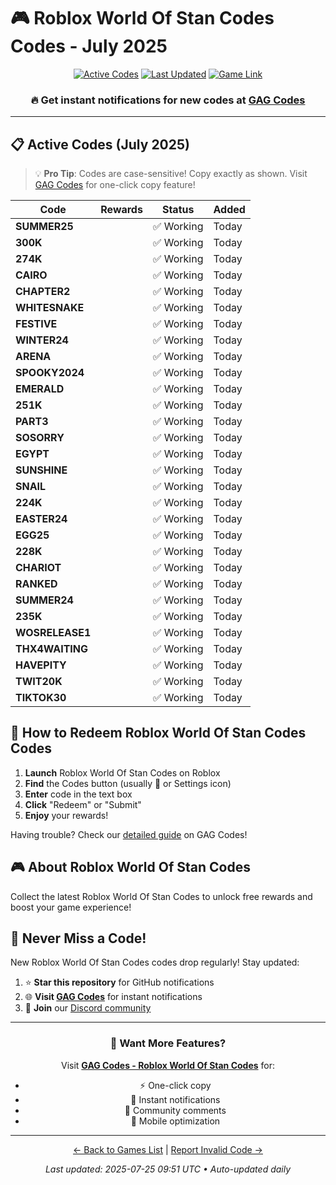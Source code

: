 # 🎮 Roblox World Of Stan Codes Codes - July 2025

<div align="center">

[![Active Codes](https://img.shields.io/badge/Active%20Codes-30-brightgreen)](https://gagcodes.com/roblox/roblox-world-of-stands)
[![Last Updated](https://img.shields.io/badge/Last%20Updated-Today-orange)](https://gagcodes.com/roblox/roblox-world-of-stands)
[![Game Link](https://img.shields.io/badge/Play-Roblox%20World%20Of%20Stan%20Codes-red)](https://www.roblox.com/games/)

### 🔥 **Get instant notifications for new codes at [GAG Codes](https://gagcodes.com/roblox/roblox-world-of-stands)**

</div>

---

## 📋 Active Codes (July 2025)

> 💡 **Pro Tip**: Codes are case-sensitive! Copy exactly as shown. Visit [GAG Codes](https://gagcodes.com/roblox/roblox-world-of-stands) for one-click copy feature!

| Code | Rewards | Status | Added |
|------|---------|--------|-------|
| **SUMMER25** |  | ✅ Working | Today |
| **300K** |  | ✅ Working | Today |
| **274K** |  | ✅ Working | Today |
| **CAIRO** |  | ✅ Working | Today |
| **CHAPTER2** |  | ✅ Working | Today |
| **WHITESNAKE** |  | ✅ Working | Today |
| **FESTIVE** |  | ✅ Working | Today |
| **WINTER24** |  | ✅ Working | Today |
| **ARENA** |  | ✅ Working | Today |
| **SPOOKY2024** |  | ✅ Working | Today |
| **EMERALD** |  | ✅ Working | Today |
| **251K** |  | ✅ Working | Today |
| **PART3** |  | ✅ Working | Today |
| **SOSORRY** |  | ✅ Working | Today |
| **EGYPT** |  | ✅ Working | Today |
| **SUNSHINE** |  | ✅ Working | Today |
| **SNAIL** |  | ✅ Working | Today |
| **224K** |  | ✅ Working | Today |
| **EASTER24** |  | ✅ Working | Today |
| **EGG25** |  | ✅ Working | Today |
| **228K** |  | ✅ Working | Today |
| **CHARIOT** |  | ✅ Working | Today |
| **RANKED** |  | ✅ Working | Today |
| **SUMMER24** |  | ✅ Working | Today |
| **235K** |  | ✅ Working | Today |
| **WOSRELEASE1** |  | ✅ Working | Today |
| **THX4WAITING** |  | ✅ Working | Today |
| **HAVEPITY** |  | ✅ Working | Today |
| **TWIT20K** |  | ✅ Working | Today |
| **TIKTOK30** |  | ✅ Working | Today |


## 📖 How to Redeem Roblox World Of Stan Codes Codes

1. **Launch** Roblox World Of Stan Codes on Roblox
2. **Find** the Codes button (usually 🎁 or Settings icon)
3. **Enter** code in the text box
4. **Click** "Redeem" or "Submit"
5. **Enjoy** your rewards!

Having trouble? Check our [detailed guide](https://gagcodes.com/roblox/roblox-world-of-stands#how-to-redeem) on GAG Codes!

## 🎮 About Roblox World Of Stan Codes

Collect the latest Roblox World Of Stan Codes to unlock free rewards and boost your game experience!

## 🔔 Never Miss a Code!

New Roblox World Of Stan Codes codes drop regularly! Stay updated:

1. ⭐ **Star this repository** for GitHub notifications
2. 🌐 **Visit [GAG Codes](https://gagcodes.com/roblox/roblox-world-of-stands)** for instant notifications
3. 💬 **Join** our [Discord community](https://gagcodes.com/discord)

---

<div align="center">

### 🚀 Want More Features?

Visit [**GAG Codes - Roblox World Of Stan Codes**](https://gagcodes.com/roblox/roblox-world-of-stands) for:
- ⚡ One-click copy
- 🔔 Instant notifications  
- 💬 Community comments
- 📱 Mobile optimization

---

[← Back to Games List](README.md) | [Report Invalid Code →](https://github.com/yourusername/roblox-codes-directory/issues)

*Last updated: 2025-07-25 09:51 UTC • Auto-updated daily*

</div>